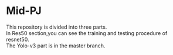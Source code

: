 # Mid-PJ
This repository is divided into three parts.  
In Res50 section,you can see the training and testing procedure of resnet50.   
The Yolo-v3 part is in the master branch.
